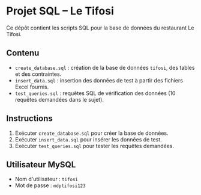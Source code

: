 # Projet SQL – Le Tifosi

Ce dépôt contient les scripts SQL pour la base de données du restaurant Le Tifosi.

## Contenu

- `create_database.sql` : création de la base de données `tifosi`, des tables et des contraintes.
- `insert_data.sql` : insertion des données de test à partir des fichiers Excel fournis.
- `test_queries.sql` : requêtes SQL de vérification des données (10 requêtes demandées dans le sujet).

## Instructions

1. Exécuter `create_database.sql` pour créer la base de données.
2. Exécuter `insert_data.sql` pour insérer les données de test.
3. Exécuter `test_queries.sql` pour tester les requêtes demandées.

## Utilisateur MySQL

- Nom d'utilisateur : `tifosi`
- Mot de passe : `mdptifosi123`

